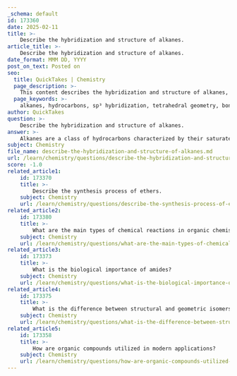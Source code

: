 ```yaml
---
_schema: default
id: 173360
date: 2025-02-11
title: >-
    Describe the hybridization and structure of alkanes.
article_title: >-
    Describe the hybridization and structure of alkanes.
date_format: MMM DD, YYYY
post_on_text: Posted on
seo:
  title: QuickTakes | Chemistry
  page_description: >-
    This content describes the hybridization and structure of alkanes, highlighting their saturated nature, sp³ hybridization, tetrahedral geometry with 109.5° bond angles, and their general formula C_nH_{2n+2}.
  page_keywords: >-
    alkanes, hydrocarbons, sp³ hybridization, tetrahedral geometry, bond angles, sigma bonds, general formula, organic chemistry, carbon atoms, structural isomers, stability, combustion reactions
author: QuickTakes
question: >-
    Describe the hybridization and structure of alkanes.
answer: >-
    Alkanes are a class of hydrocarbons characterized by their saturated nature, meaning they contain only single covalent bonds between carbon atoms. The general formula for alkanes is given by:\n\n$$\nC_nH_{2n+2}\n$$\n\nwhere $ n $ is the number of carbon atoms in the molecule. \n\n### Hybridization of Alkanes\n\nIn alkanes, each carbon atom undergoes **sp³ hybridization**. This process involves the mixing of one s orbital and three p orbitals from the carbon atom to form four equivalent sp³ hybrid orbitals. Each of these hybrid orbitals can form a sigma bond with either another carbon atom or a hydrogen atom. \n\n### Structure and Geometry\n\nThe geometry of alkanes is **tetrahedral**, with bond angles of approximately **109.5°**. This tetrahedral arrangement allows for the maximum separation between the electron pairs, minimizing repulsion and stabilizing the molecule. \n\nFor example, in methane (CH₄), the simplest alkane, the carbon atom is at the center of a tetrahedron with four hydrogen atoms at the corners. As the number of carbon atoms increases, the structure can become more complex, leading to various structural isomers.\n\n### Summary of Key Points\n\n- **Hybridization**: sp³\n- **Bonding**: Each carbon forms four sigma bonds.\n- **Geometry**: Tetrahedral with bond angles of 109.5°.\n- **General Formula**: $ C_nH_{2n+2} $\n\nAlkanes are relatively stable and non-reactive under standard conditions, but they can undergo combustion reactions, producing carbon dioxide and water when burned in the presence of oxygen. Understanding the hybridization and structure of alkanes is fundamental in organic chemistry, as it lays the groundwork for exploring more complex organic compounds.
subject: Chemistry
file_name: describe-the-hybridization-and-structure-of-alkanes.md
url: /learn/chemistry/questions/describe-the-hybridization-and-structure-of-alkanes
score: -1.0
related_article1:
    id: 173370
    title: >-
        Describe the synthesis process of ethers.
    subject: Chemistry
    url: /learn/chemistry/questions/describe-the-synthesis-process-of-ethers
related_article2:
    id: 173380
    title: >-
        What are the main types of chemical reactions in organic chemistry?
    subject: Chemistry
    url: /learn/chemistry/questions/what-are-the-main-types-of-chemical-reactions-in-organic-chemistry
related_article3:
    id: 173373
    title: >-
        What is the biological importance of amides?
    subject: Chemistry
    url: /learn/chemistry/questions/what-is-the-biological-importance-of-amides
related_article4:
    id: 173375
    title: >-
        What is the difference between structural and geometric isomers?
    subject: Chemistry
    url: /learn/chemistry/questions/what-is-the-difference-between-structural-and-geometric-isomers
related_article5:
    id: 173358
    title: >-
        How are organic compounds utilized in modern applications?
    subject: Chemistry
    url: /learn/chemistry/questions/how-are-organic-compounds-utilized-in-modern-applications
---
```


&nbsp;